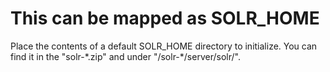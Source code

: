 # This can be mapped as SOLR_HOME

Place the contents of a default SOLR_HOME directory to initialize. You can find it in the "solr-\*.zip" and under "/solr-\*/server/solr/".